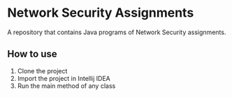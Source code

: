 # Network Security Assignments

A repository that contains Java programs of Network Security assignments.

## How to use
1. Clone the project
2. Import the project in Intellij IDEA
3. Run the main method of any class
